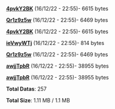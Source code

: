 [**4pvkY2BK**](/data/4pvkY2BK.txt) (16/12/22 - 22:55)- 6615 bytes

[**Qr1z9z5w**](/data/Qr1z9z5w.txt) (16/12/22 - 22:55)- 6469 bytes

[**4pvkY2BK**](/data/4pvkY2BK.txt) (16/12/22 - 22:55)- 6615 bytes

[**ieVwyWTj**](/data/ieVwyWTj.txt) (16/12/22 - 22:55)- 814 bytes

[**Qr1z9z5w**](/data/Qr1z9z5w.txt) (16/12/22 - 22:55)- 6469 bytes

[**awjjTpbR**](/data/awjjTpbR.txt) (16/12/22 - 22:55)- 38955 bytes

[**awjjTpbR**](/data/awjjTpbR.txt) (16/12/22 - 22:55)- 38955 bytes

**Total Datas**: 257

**Total Size**: 1.11 MB / 1.1 MB